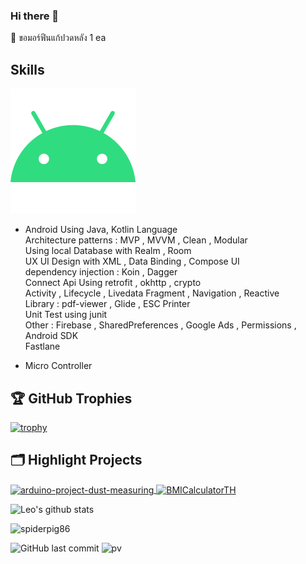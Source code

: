 <!--icon ref: https://gist.github.com/rxaviers/7360908 -->
### Hi there 👋
🤣 ขอมอร์ฟีนแก้ปวดหลัง 1 ea

## Skills

![green Android icon](./pic/android.svg) 

- Android 
Using Java, Kotlin Language <br>
Architecture patterns : MVP , MVVM , Clean , Modular<br>
Using local Database with Realm , Room <br>
UX UI Design with XML , Data Binding , Compose UI<br>
dependency injection : Koin , Dagger<br>
Connect Api Using retrofit , okhttp , crypto<br>
Activity , Lifecycle ,  Livedata Fragment , Navigation , Reactive<br>
Library : pdf-viewer , Glide ,  ESC Printer<br>
Unit Test using junit<br>
Other : Firebase , SharedPreferences , Google Ads , Permissions , Android SDK<br>
Fastlane<br>


+ Micro Controller



<!-- ### <img src="https://media.giphy.com/media/VgCDAzcKvsR6OM0uWg/giphy.gif" width="50"> A little more about me...   -->
<!-- 
```javascript
const anmol = {
    pronouns: "He" | "Him",
    code: ["Javascript", "Python", "Java", "PHP"],
    askMeAbout: ["web dev", "tech", "app dev", "photography"],
    technologies: {
        backEnd: {
            js: ["Node", "Fastify", "Express"],
        },
        mobileApp: {
            native: ["Android Development"]
        },
        devOps: ["AWS", "Docker🐳", "Route53", "Nginx"],
        databases: ["mongo", "MySql", "sqlite"],
        misc: ["Firebase", "Socket.IO", "selenium", "open-cv", "php", "SuiteApp"]
    },
    architecture: ["Serverless Architecture", "Progressive web applications", "Single page applications"],
    currentFocus: "No Focus point at this time",
    funFact: "There are two ways to write error-free programs; only the third one works"
};
``` -->
## 🏆 GitHub Trophies

[![trophy](https://github-profile-trophy.vercel.app/?username=nutchanokp&theme=nord&column=7)](https://github.com/ryo-ma/github-profile-trophy)

## 🗂️ Highlight Projects

<a href="https://github.com/nutchanokp/arduino-project-dust-measuring">
  <img align="center" src="https://github-readme-stats.vercel.app/api/pin/?username=nutchanokp&repo=arduino-project-dust-measuring&show_icons=true&line_height=27&title_color=6aa6f8&text_color=8a919a&icon_color=6aa6f8&bg_color=22272e" alt="arduino-project-dust-measuring" />
</a>

<a href="https://github.com/nutchanokp/BMICalculatorTH">
  <img align="center" src="https://github-readme-stats.vercel.app/api/pin/?username=nutchanokp&repo=BMICalculatorTH&show_icons=true&line_height=27&title_color=6aa6f8&text_color=8a919a&icon_color=6aa6f8&bg_color=22272e" alt="BMICalculatorTH" />
</a>


![Leo's github stats](https://github-readme-stats.vercel.app/api?username=nutchanokp&show_icons=true&theme=dracula&hide=stars,issues)

<img src="https://github-readme-stats.vercel.app/api?username=nutchanokp&show_icons=true&count_private=true" alt="spiderpig86" />

<!-- ![build](https://github.com/mopig/mopig/workflows/build/badge.svg) -->
![GitHub last commit](https://img.shields.io/github/last-commit/nutchanokp/nutchanokp)
![pv](https://pageview.vercel.app/?github_user=nutchanokp)

<!--
**nutchanokp/nutchanokp** is a ✨ _special_ ✨ repository because its `README.md` (this file) appears on your GitHub profile.

Here are some ideas to get you started:

- 🔭 I’m currently working on ...
- 🌱 I’m currently learning ...
- 👯 I’m looking to collaborate on ...
- 🤔 I’m looking for help with ...
- 💬 Ask me about ...
- 📫 How to reach me: ...
- 😄 Pronouns: ...
- ⚡ Fun fact: ...
-->
